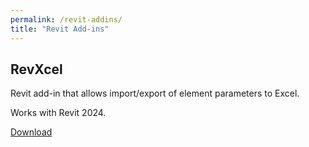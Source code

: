 ```yaml
---
permalink: /revit-addins/
title: "Revit Add-ins"
---
```


## RevXcel

Revit add-in that allows import/export of element parameters to Excel.

Works with Revit 2024.

<a href="https://github.com/bimAPIjourney/RevXcel/releases/download/1.0.0/RevXcel.exe" class="btn btn--info">Download</a>
